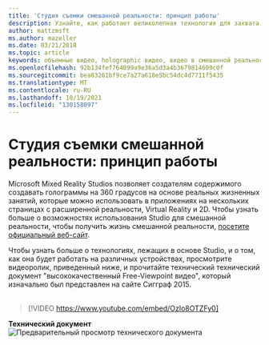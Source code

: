 ```yaml
---
title: 'Студия съемки смешанной реальности: принцип работы'
description: Узнайте, как работает великолепная технология для захвата видео Майкрософт 360-градуса Holographic.
author: mattzmsft
ms.author: mazeller
ms.date: 03/21/2018
ms.topic: article
keywords: объемные видео, holographic видео, видео в смешанной реальности, голограмма, гарнитура смешанной реальности, гарнитура Windows Mixed Reality, гарнитура виртуальной реальности
ms.openlocfilehash: 92b134fef764899a9e36a5d3a4b3679814609c0f
ms.sourcegitcommit: bea83261bf9ce7a27a618e5bc54dc4d7711f5435
ms.translationtype: MT
ms.contentlocale: ru-RU
ms.lasthandoff: 10/19/2021
ms.locfileid: "130158097"
---
```

# <a name="how-it-works---mixed-reality-capture-studios"></a>Студия съемки смешанной реальности: принцип работы

Microsoft Mixed Reality Studios позволяет создателям содержимого создавать голограммы на 360 градусов на основе реальных жизненных занятий, которые можно использовать в приложениях на нескольких страницах с расширенной реальности, Virtual Reality и 2D. Чтобы узнать больше о возможностях использования Studio для смешанной реальности, чтобы получить жизнь смешанной реальности, [посетите официальный веб-сайт](https://www.microsoft.com//mixed-reality/capture-studios).

Чтобы узнать больше о технологиях, лежащих в основе Studio, и о том, как она будет работать на различных устройствах, просмотрите видеоролик, приведенный ниже, и прочитайте технический технический документ "высококачественный Free-Viewpoint видео", который изначально был представлен на сайте Сигграф 2015.
<br>
<br>
>[!VIDEO https://www.youtube.com/embed/OzIo8OTZFy0]


**Технический документ**<br>
![Предварительный просмотр технического документа](images/siggraph-whitepaper-thumb-200px.png)<br>
<!--[Download "High-Quality Streamable Free-Viewpoint Video" whitepaper](images/high-quality-streamable-free-viewpoint-video.pdf) -->
